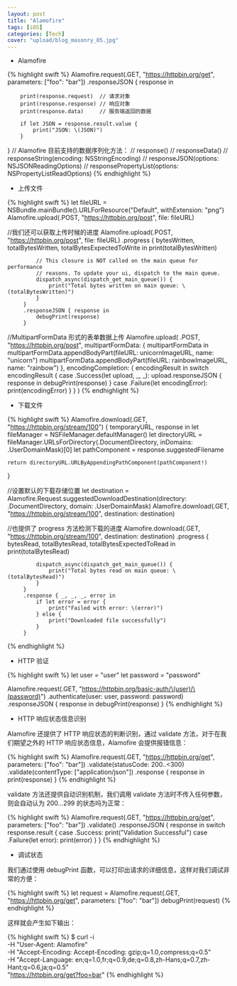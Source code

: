 ```yaml
---
layout: post
title: "Alamofire"
tags: [iOS]
categories: [Tech]
cover: "upload/blog_masonry_05.jpg"
---
```


* Alamofire

{% highlight swift %}
Alamofire.request(.GET, "https://httpbin.org/get", parameters: ["foo": "bar"])
    .responseJSON { response in

        print(response.request)  // 请求对象
        print(response.response) // 响应对象
        print(response.data)     // 服务端返回的数据

        if let JSON = response.result.value {
            print("JSON: \(JSON)")
        }

}
// Alamofire 目前支持的数据序列化方法：
// response()
// responseData()
// responseString(encoding: NSStringEncoding)
// responseJSON(options: NSJSONReadingOptions)
// responsePropertyList(options: NSPropertyListReadOptions)
{% endhighlight %}

* 上传文件

{% highlight swift %}
let fileURL = NSBundle.mainBundle().URLForResource("Default", withExtension: "png")
Alamofire.upload(.POST, "https://httpbin.org/post", file: fileURL)

//我们还可以获取上传时候的进度
Alamofire.upload(.POST, "https://httpbin.org/post", file: fileURL)
         .progress { bytesWritten, totalBytesWritten, totalBytesExpectedToWrite in
             print(totalBytesWritten)

             // This closure is NOT called on the main queue for performance
             // reasons. To update your ui, dispatch to the main queue.
             dispatch_async(dispatch_get_main_queue()) {
                 print("Total bytes written on main queue: \(totalBytesWritten)")
             }
         }
         .responseJSON { response in
             debugPrint(response)
         }

//MultipartFormData 形式的表单数据上传
Alamofire.upload(
    .POST,
    "https://httpbin.org/post",
    multipartFormData: { multipartFormData in
        multipartFormData.appendBodyPart(fileURL: unicornImageURL, name: "unicorn")
        multipartFormData.appendBodyPart(fileURL: rainbowImageURL, name: "rainbow")
    },
    encodingCompletion: { encodingResult in
        switch encodingResult {
        case .Success(let upload, _, _):
            upload.responseJSON { response in
                debugPrint(response)
            }
        case .Failure(let encodingError):
            print(encodingError)
        }
    }
)
{% endhighlight %}

* 下载文件

{% highlight swift %}
Alamofire.download(.GET, "https://httpbin.org/stream/100") { temporaryURL, response in
    let fileManager = NSFileManager.defaultManager()
    let directoryURL = fileManager.URLsForDirectory(.DocumentDirectory, inDomains: .UserDomainMask)[0]
    let pathComponent = response.suggestedFilename

    return directoryURL.URLByAppendingPathComponent(pathComponent!)
}

//设置默认的下载存储位置
let destination = Alamofire.Request.suggestedDownloadDestination(directory: .DocumentDirectory, domain: .UserDomainMask)
Alamofire.download(.GET, "https://httpbin.org/stream/100", destination: destination)

//也提供了 progress 方法检测下载的进度
Alamofire.download(.GET, "https://httpbin.org/stream/100", destination: destination)
         .progress { bytesRead, totalBytesRead, totalBytesExpectedToRead in
             print(totalBytesRead)

             dispatch_async(dispatch_get_main_queue()) {
                 print("Total bytes read on main queue: \(totalBytesRead)")
             }
         }
         .response { _, _, _, error in
             if let error = error {
                 print("Failed with error: \(error)")
             } else {
                 print("Downloaded file successfully")
             }
         }
{% endhighlight %}

* HTTP 验证

{% highlight swift %}
let user = "user"
let password = "password"

Alamofire.request(.GET, "https://httpbin.org/basic-auth/\(user)/\(password)")
         .authenticate(user: user, password: password)
         .responseJSON { response in
             debugPrint(response)
         }
{% endhighlight %}

* HTTP 响应状态信息识别

Alamofire 还提供了 HTTP 响应状态的判断识别，通过 validate 方法，对于在我们期望之外的 HTTP 响应状态信息，Alamofire 会提供报错信息：

{% highlight swift %}
Alamofire.request(.GET, "https://httpbin.org/get", parameters: ["foo": "bar"])
         .validate(statusCode: 200..<300)
         .validate(contentType: ["application/json"])
         .response { response in
             print(response)
         }
{% endhighlight %}

validate 方法还提供自动识别机制，我们调用 validate 方法时不传入任何参数，则会自动认为 200...299 的状态吗为正常：

{% highlight swift %}
Alamofire.request(.GET, "https://httpbin.org/get", parameters: ["foo": "bar"])
         .validate()
         .responseJSON { response in
             switch response.result {
             case .Success:
                 print("Validation Successful")
             case .Failure(let error):
                 print(error)
             }
         }
{% endhighlight %}

* 调试状态

我们通过使用 debugPrint 函数，可以打印出请求的详细信息，这样对我们调试非常的方便：

{% highlight swift %}
let request = Alamofire.request(.GET, "https://httpbin.org/get", parameters: ["foo": "bar"])
debugPrint(request)
{% endhighlight %}

这样就会产生如下输出：

{% highlight swift %}
$ curl -i \
    -H "User-Agent: Alamofire" \
    -H "Accept-Encoding: Accept-Encoding: gzip;q=1.0,compress;q=0.5" \
    -H "Accept-Language: en;q=1.0,fr;q=0.9,de;q=0.8,zh-Hans;q=0.7,zh-Hant;q=0.6,ja;q=0.5" \
    "https://httpbin.org/get?foo=bar"
{% endhighlight %}

